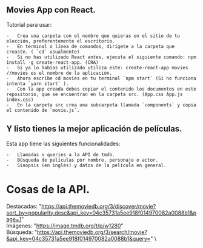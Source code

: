## Movies App con React.

Tutorial para usar:

    -   Crea una carpeta con el nombre que quieras en el sitio de tu elección, preferentemente el escritorio.
    -   En terminal o línea de comandos, dirígete a la carpeta que creaste. ( `cd` usualmente)
    -   Si no has utilizado React antes, ejecuta el siguiente comando: npm install -g create-react-app. (CRA)
    -   Si ya lo habías utilizado utiliza este: create-react-app movies //movies es el nombre de la aplicación.
    -   Ahora escribe cd movies en tu terminal `npm start` (Si no funciona intenta `yarn start` ).
    -   Con la app creada debes copiar el contenido los documentos en este repositorio, que se encuentran en la carpeta src. (App.css App.js index.css)
    -   En la carpeta src crea una subcarpeta llamada `components` y copia el contenido de `movie.js`.
    
 Y listo tienes la mejor aplicación de películas.
 ---
 Esta app tiene las siguientes funcionalidades:
    
    -   Llamadas o queries a la API de tmdb.
    -   Búsqueda de películas por nombre, personaje o actor.
    -   Sinopsis (en inglés) y datos de la película en general.

# Cosas de la API.

Destacadas: "https://api.themoviedb.org/3/discover/movie?sort_by=popularity.desc&api_key=04c35731a5ee918f014970082a0088b1&page=1" \
Imágenes: "https://image.tmdb.org/t/p/w1280" \
Búsqueda: "https://api.themoviedb.org/3/search/movie?&api_key=04c35731a5ee918f014970082a0088b1&query=" \
